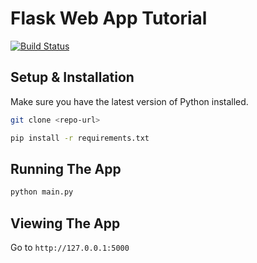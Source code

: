 # Flask Web App Tutorial 

[![Build Status](http://35.163.109.228:8080/buildStatus/icon?job=sonar)](http://35.163.109.228:8080/job/sonar/)

## Setup & Installation

Make sure you have the latest version of Python installed.

```bash
git clone <repo-url>
```

```bash
pip install -r requirements.txt
```

## Running The App

```bash
python main.py
```

## Viewing The App

Go to `http://127.0.0.1:5000`
